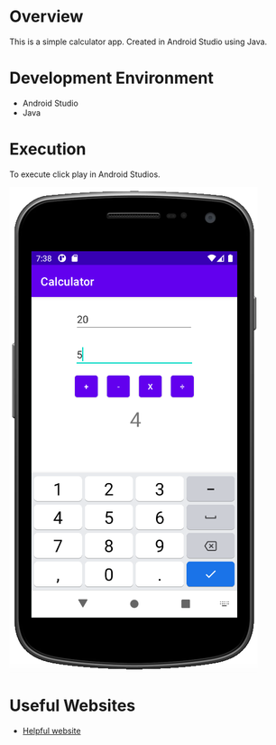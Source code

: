 # Overview
This is a simple calculator app. Created in Android Studio using Java.

# Development Environment
* Android Studio
* Java

# Execution
To execute click play in Android Studios.

![](CalcRunning.png)
# Useful Websites
* [Helpful website](https://www.google.com)
